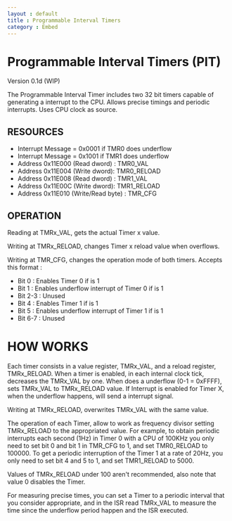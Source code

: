 ```yaml
---
layout : default
title : Programmable Interval Timers
category : Embed
---
```

Programmable Interval Timers (PIT)
================================
Version 0.1d (WIP) 

The Programmable Interval Timer includes two 32 bit timers capable of generating
a interrupt to the CPU. Allows precise timings and periodic interrupts.
Uses CPU clock as source.

RESOURCES
---------

- Interrupt Message = 0x0001 if TMR0 does underflow
- Interrupt Message = 0x1001 if TMR1 does underflow
- Address 0x11E000 (Read dword) : TMR0_VAL
- Address 0x11E004 (Write dword): TMR0_RELOAD
- Address 0x11E008 (Read dword) : TMR1_VAL
- Address 0x11E00C (Write dword): TMR1_RELOAD
- Address 0x11E010 (Write/Read byte)     : TMR_CFG


OPERATION
---------

Reading at TMRx_VAL, gets the actual Timer x value.

Writing at TMRx_RELOAD, changes Timer x reload value when overflows.

Writing at TMR_CFG, changes the operation mode of both timers. Accepts this
format :

- Bit 0 : Enables Timer 0 if is 1   
- Bit 1 : Enables underflow interrupt of Timer 0 if is 1    
- Bit 2-3 : Unused
- Bit 4 : Enables Timer 1 if is 1   
- Bit 5 : Enables underflow interrupt of Timer 1 if is 1    
- Bit 6-7 : Unused


HOW WORKS
=========

Each timer consists in a value register, TMRx_VAL, and a reload register,
TMRx_RELOAD. When a timer is enabled, in each internal clock tick, decreases the
TMRx_VAL by one. When does a underflow (0-1 = 0xFFFF), sets TMRx_VAL to
TMRx_RELOAD value. If Interrupt is enabled for Timer X, when the underflow
happens, will send a interrupt signal.

Writing at TMRx_RELOAD, overwrites TMRx_VAL with the same value.

The operation of each Timer, allow to work as frequency divisor setting
TMRx_RELOAD to the appropriated value. For example, to obtain periodic interrupts
each second (1Hz) in Timer 0 with a CPU of 100KHz you only need to set bit 0 and bit 1 in TMR_CFG
to 1, and set TMR0_RELOAD to 100000. To get a periodic interruption of the Timer
1 at a rate of 20Hz, you only need to set bit 4 and 5 to 1, and set TMR1_RELOAD
to 5000.

Values of TMRx_RELOAD under 100 aren't recommended, also note that value 0
disables the Timer.

For measuring precise times, you can set a Timer to a periodic interval that you
consider appropriate, and in the ISR read TMRx_VAL to measure the time since the
underflow period happen and the ISR executed.

